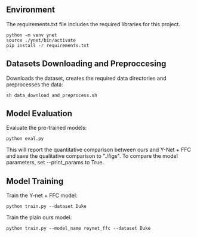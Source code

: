 

## Environment
The requirements.txt file includes the required libraries for this project.

	python -m venv ynet
	source ./ynet/bin/activate
	pip install -r requirements.txt

## Datasets Downloading and Preproccesing

Downloads the dataset, creates the required data directories and preprocesses the data:

    sh data_download_and_preprocess.sh

## Model Evaluation
Evaluate the pre-trained models:

    python eval.py
    
This will report the quantitative comparison between ours and Y-Net + FFC and save the qualitative comparison to "./figs".
To compare the model parameters, set --print_params to True.


## Model Training
Train the Y-net + FFC model:

    python train.py --dataset Duke

Train the plain ours model:

    python train.py --model_name reynet_ffc --dataset Duke
